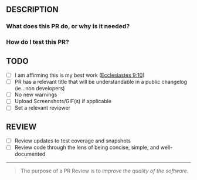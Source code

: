 ## DESCRIPTION

### What does this PR do, or why is it needed?

### How do I test this PR?

## TODO

- [ ] I am affirming this is my _best_ work ([Ecclesiastes 9:10](https://www.bible.com/bible/97/ECC.9.10.MSG))
- [ ] PR has a relevant title that will be understandable in a public changelog (ie...non developers)
- [ ] No new warnings
- [ ] Upload Screenshots/GIF(s) if applicable
- [ ] Set a relevant reviewer

## REVIEW

- [ ] Review updates to test coverage and snapshots
- [ ] Review code through the lens of being concise, simple, and well-documented

---

> The purpose of a PR Review is to _improve the quality of the software._
